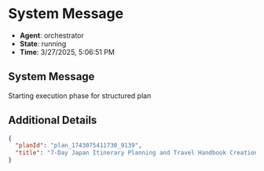 # System Message

- **Agent**: orchestrator
- **State**: running
- **Time**: 3/27/2025, 5:06:51 PM

## System Message

Starting execution phase for structured plan

## Additional Details

```json
{
  "planId": "plan_1743075411730_9139",
  "title": "7-Day Japan Itinerary Planning and Travel Handbook Creation"
}
```

